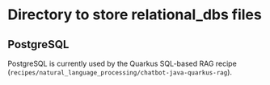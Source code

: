 # Directory to store relational_dbs files

## PostgreSQL
PostgreSQL is currently used by the Quarkus SQL-based RAG recipe 
(`recipes/natural_language_processing/chatbot-java-quarkus-rag`).
